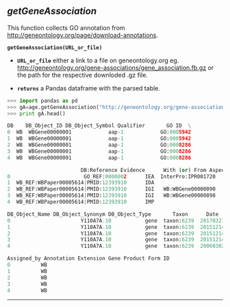 ## ___getGeneAssociation___

This function collects GO annotation from http://geneontology.org/page/download-annotations.

**`getGeneAssociation(URL_or_file)`**

* **`URL_or_file`** either a link to a file on geneontology.org eg. http://geneontology.org/gene-associations/gene_association.fb.gz or the path for the respective  downloded .gz file.

* **`returns`** a Pandas dataframe with the parsed table.

```python
>>> import pandas as pd
>>> gA=age.getGeneAssociation("http://geneontology.org/gene-associations/gene_association.wb.gz")
>>> print gA.head()

DB    DB_Object_ID DB_Object_Symbol Qualifier       GO ID  \
0  WB  WBGene00000001            aap-1            GO:0005942   
1  WB  WBGene00000001            aap-1            GO:0005942   
2  WB  WBGene00000001            aap-1            GO:0008286   
3  WB  WBGene00000001            aap-1            GO:0008286   
4  WB  WBGene00000001            aap-1            GO:0008286   

                        DB:Reference Evidence      With (or) From Aspect  \
0                        GO_REF:0000002      IEA  InterPro:IPR001720      C   
1  WB_REF:WBPaper00005614|PMID:12393910      IDA                          C   
2  WB_REF:WBPaper00005614|PMID:12393910      IGI   WB:WBGene00000090      P   
3  WB_REF:WBPaper00005614|PMID:12393910      IGI   WB:WBGene00000898      P   
4  WB_REF:WBPaper00005614|PMID:12393910      IMP                          P   

DB_Object_Name DB_Object_Synonym DB_Object_Type       Taxon      Date  \
0                       Y110A7A.10           gene  taxon:6239  20170321   
1                       Y110A7A.10           gene  taxon:6239  20151214   
2                       Y110A7A.10           gene  taxon:6239  20151214   
3                       Y110A7A.10           gene  taxon:6239  20151214   
4                       Y110A7A.10           gene  taxon:6239  20060302   

Assigned_by Annotation Extension Gene Product Form ID  
0          WB                                            
1          WB                                            
2          WB                                            
3          WB                                            
4          WB                                            
```
___
